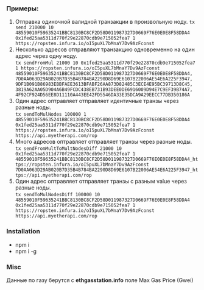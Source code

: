 ### Примеры:

1) Отправка одиночной валидной транзакции в произвольную ноду. 
`tx send 210000 10 48559010F59635241BBC8130BC8CF2D58D011987327D0669F76E0E0E8F58DDA4 0x1fed25aa5311d770f29e22870cdb9e715052fea7 1 https://ropsten.infura.io/oI5puXL7bMnaY7Dv9AzFconst`
2) Несколько адресов отправляют транзакцию одновременно на один адрес через одну ноду.  
`tx sendFromMul 21000 10 0x1fed25aa5311d770f29e22870cdb9e715052fea7 1 https://ropsten.infura.io/oI5puXL7bMnaY7Dv9AzFconst 48559010F59635241BBC8130BC8CF2D58D011987327D0669F76E0E0E8F58DDA4, 7D0AA063D29AB020B7D35B4B784BA2290D8D69E6107B22006AE54E6A225F3947, 9DF1B091B86983EBBFAEE3613BFABF26AA873D82485C3ECE4E95BC39713D8C45, 3819A62AA05D904A6B49FCDC438EB731B93DEE0DE6916009D94E7C9EF39B74A7, 4F92CF924D56EE8D11110A443EE42FD5546DA33E35DCA9A29EECC77DB350186A`
3) Один адрес оптравляет отправляет идентичные транзы через разные ноды.  
`tx sendToMulNodes 100000 1 48559010F59635241BBC8130BC8CF2D58D011987327D0669F76E0E0E8F58DDA4 0x1fed25aa5311d770f29e22870cdb9e715052fea7 1 https://ropsten.infura.io/oI5puXL7bMnaY7Dv9AzFconst https://api.myetherapi.com/rop`
4) Много адресов оптравляет отправляет транзы через разные ноды.  
`tx sendFromMultToMultNodesDiff 21000 10 0x1fed25aa5311d770f29e22870cdb9e715052fea7 1 48559010F59635241BBC8130BC8CF2D58D011987327D0669F76E0E0E8F58DDA4_https://ropsten.infura.io/oI5puXL7bMnaY7Dv9AzFconst 7D0AA063D29AB020B7D35B4B784BA2290D8D69E6107B22006AE54E6A225F3947_https://api.myetherapi.com/rop`
5) Один адрес оптравляет отправляет транзы c разным value через разные ноды.  
`tx sendToMulNodesDiff 100000 10 48559010F59635241BBC8130BC8CF2D58D011987327D0669F76E0E0E8F58DDA4 0x1fed25aa5311d770f29e22870cdb9e715052fea7 1 https://ropsten.infura.io/oI5puXL7bMnaY7Dv9AzFconst https://api.myetherapi.com/rop`

### Installation
- npm i
- npm i -g

### Misc
Данные по газу берутся с **ethgasstation.info** поле Max Gas Price (Gwei)
